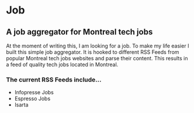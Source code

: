 # Job #
## A job aggregator for Montreal tech jobs ##

At the moment of writing this, I am looking for a job. To make my life easier I built this simple job aggregator. It is hooked to different RSS Feeds from popular Montreal tech jobs websites and parse their content. This results in a feed of quality tech jobs located in Montreal.

### The current RSS Feeds include... ###

- Infopresse Jobs
- Espresso Jobs
- Isarta
